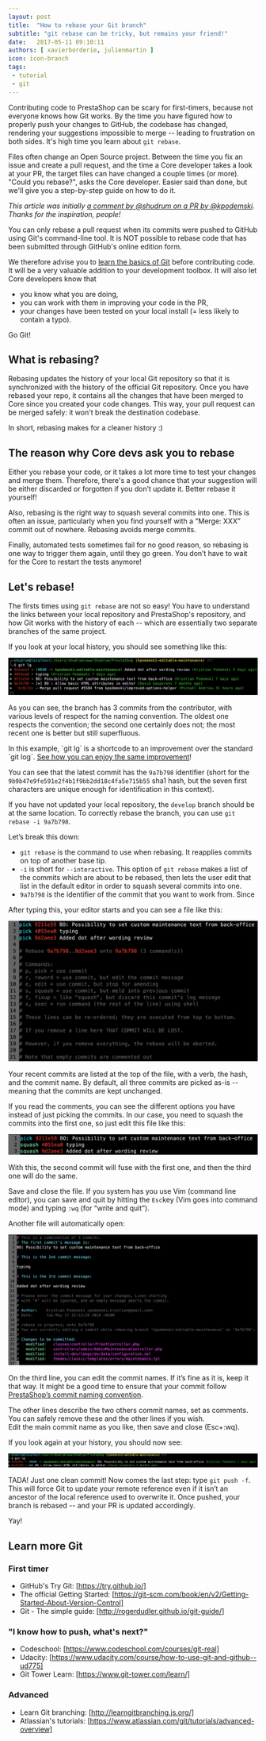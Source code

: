 ```yaml
---
layout: post
title:  "How to rebase your Git branch"
subtitle: "git rebase can be tricky, but remains your friend!"
date:   2017-05-11 09:10:11
authors: [ xavierborderie, julienmartin ]
icon: icon-branch
tags:
 - tutorial
 - git
---
```


Contributing code to PrestaShop can be scary for first-timers, because not everyone knows how Git works. By the time you have figured how to properly push your changes to GitHub, the codebase has changed, rendering your suggestions impossible to merge -- leading to frustration on both sides. It's high time you learn about `git rebase`.

Files often change an Open Source project. Between the time you fix an issue and create a pull request, and the time a Core developer takes a look at your PR, the target files can have changed a couple times (or more). "Could you rebase?", asks the Core developer. Easier said than done, but we'll give you a step-by-step guide on how to do it.

<i>This article was initially [a comment by @shudrum on a PR by @kpodemski](https://github.com/PrestaShop/PrestaShop/pull/5583#issuecomment-221409795). Thanks for the inspiration, people!</i>

<note class="alert alert-note" role="alert">
You can only rebase a pull request when its commits were pushed to GitHub using Git's command-line tool. It is NOT possible to rebase code that has been submitted through GitHub's online edition form.

We therefore advise you to <a href="https://try.github.io/">learn the basics of Git</a> before contributing code. It will be a very valuable addition to your development toolbox. It will also let Core developers know that

* you know what you are doing,
* you can work with them in improving your code in the PR,
* your changes have been tested on your local install (= less likely to contain a typo).

Go Git!
</note>

## What is rebasing?

Rebasing updates the history of your local Git repository so that it is synchronized with the history of the official Git repository. Once you have rebased your repo, it contains all the changes that have been merged to Core since you created your code changes. This way, your pull request can be merged safely: it won't break the destination codebase.

In short, rebasing makes for a cleaner history :)

## The reason why Core devs ask you to rebase

Either you rebase your code, or it takes a lot more time to test your changes and merge them. Therefore, there's a good chance that your suggestion will be either discarded or forgotten if you don’t update it. Better rebase it yourself!

Also, rebasing is the right way to squash several commits into one. This is often an issue, particularly when you find yourself with a “Merge: XXX” commit out of nowhere. Rebasing avoids merge commits.

Finally, automated tests sometimes fail for no good reason, so rebasing is one way to trigger them again, until they go green. You don’t have to wait for the Core to restart the tests anymore!

## Let's rebase!

The firsts times using `git rebase` are not so easy! You have to understand the links between your local repository and PrestaShop's repository, and how Git works with the history of each -- which are essentially two separate branches of the same project.

If you look at your local history, you should see something like this:

![A messy history](/assets/images/2017/04/git-rebase-1.png)


As you can see, the branch has 3 commits from the contributor, with various levels of respect for the naming convention. The oldest one respects the convention; the second one certainly does not; the most recent one is better but still superfluous.

<note class="alert alert-note" role="alert">
In this example, `git lg` is a shortcode to an improvement over the standard `git log`. <a href="https://coderwall.com/p/euwpig/a-better-git-log">See how you can enjoy the same improvement</a>!
</note>

You can see that the latest commit has the `9a7b798` identifier (short for the `9b9b47e9fe591e2f4b1f9bb2dd18c4fa5e715b55` sha1 hash, but the seven first characters are unique enough for identification in this context).

If you have not updated your local repository, the `develop` branch should be at the same location. To correctly rebase the branch, you can use `git rebase -i 9a7b798`.

Let’s break this down:

* `git rebase` is the command to use when rebasing. It reapplies commits on top of another base tip.
* `-i` is short for `--interactive`. This option of `git rebase` makes a list of the commits which are about to be rebased, then lets the user edit that list in the default editor in order to squash several commits into one.
* `9a7b798` is the identifier of the commit that you want to work from. Since

After typing this, your editor starts and you can see a file like this:

![Pick and choose](/assets/images/2017/04/git-rebase-2.png)


Your recent commits are listed at the top of the file, with a verb, the hash, and the commit name. By default, all three commits are picked as-is -- meaning that the commits are kept unchanged.

If you read the comments, you can see the different options you have instead of just picking the commits. In our case, you need to squash the commits into the first one, so just edit this file like this:

![Pick and squash](/assets/images/2017/04/git-rebase-3.png)


With this, the second commit will fuse with the first one, and then the third one will do the same.

Save and close the file. If you system has you use Vim (command line editor), you can save and quit by hitting the `Esc`key (Vim goes into command mode) and typing `:wq` (for “write and quit”).

Another file will automatically open:

![Naming things](/assets/images/2017/04/git-rebase-4.png)


On the third line, you can edit the commit names. If it’s fine as it is, keep it that way. It might be a good time to ensure that your commit follow [PrestaShop’s commit naming convention](http://docs.prestashop.com/display/PS16/How+to+write+a+commit+message).

The other lines describe the two others commit names, set as comments. You can safely remove these and the other lines if you wish.<br/>
Edit the main commit name as you like, then save and close (Esc+:wq).

If you look again at your history, you should now see:

![A clean history!](/assets/images/2017/04/git-rebase-5.png)


TADA! Just one clean commit! Now comes the last step: type `git push -f`. This will force Git to update your remote reference even if it isn’t an ancestor of the local reference used to overwrite it. Once pushed, your branch is rebased -- and your PR is updated accordingly.

Yay!

## Learn more Git

### First timer

* GitHub's Try Git: [https://try.github.io/]
* The official Getting Started: [https://git-scm.com/book/en/v2/Getting-Started-About-Version-Control]
* Git - The simple guide: [http://rogerdudler.github.io/git-guide/]

### "I know how to push, what's next?"

* Codeschool: [https://www.codeschool.com/courses/git-real]
* Udacity: [https://www.udacity.com/course/how-to-use-git-and-github--ud775]
* Git Tower Learn: [https://www.git-tower.com/learn/]

### Advanced

* Learn Git branching: [http://learngitbranching.js.org/]
* Atlassian's tutorials: [https://www.atlassian.com/git/tutorials/advanced-overview]
